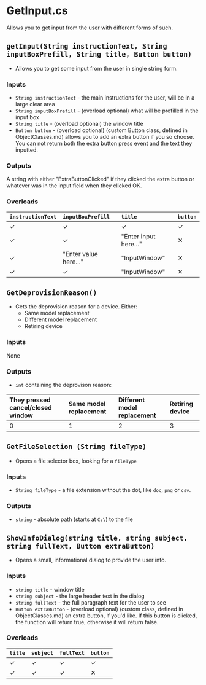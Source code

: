 # GetInput.cs
Allows you to get input from the user with different forms of such.

## `getInput(String instructionText, String inputBoxPrefill, String title, Button button)`
- Allows you to get some input from the user in single string form.

### Inputs
  - `String instructionText` - the main instructions for the user, will be in a large clear area
  - `String inputBoxPrefill` - (overload optional) what will be prefilled in the input box
  - `String title` - (overload optional) the window title
  - `Button button` - (overload optional) (custom Button class, defined in ObjectClasses.md) allows you to add an extra button if you so choose. You can not return both the extra button press event and the text they inputted.

### Outputs
A string with either "ExtraButtonClicked" if they clicked the extra button or whatever was in the input field when they clicked OK.

### Overloads
| `instructionText` | `inputBoxPrefill` | `title` | `button` |
| :------------- | :------------- | :-- | :-- |
| ✓ | ✓ | ✓ | ✓ |
| ✓ | ✓ | "Enter input here..." | ✕ |
| ✓ | "Enter value here..." | "InputWindow" | ✕ |
| ✓ | ✓ | "InputWindow" | ✕ |

## `GetDeprovisionReason()`
- Gets the deprovision reason for a device. Either:
  - Same model replacement
  - Different model replacement
  - Retiring device

### Inputs
None

### Outputs
- `int` containing the deprovison reason:

| They pressed cancel/closed window | Same model replacement | Different model replacement | Retiring device |
| :------------- | :------------- | :-- | :-- |
| 0 | 1 | 2 | 3 |

## `GetFileSelection (String fileType)`
- Opens a file selector box, looking for a `fileType`

### Inputs
- `String fileType` - a file extension without the dot, like `doc`, `png` or `csv`.

### Outputs
- `string` - absolute path (starts at `C:\`) to the file

## `ShowInfoDialog(string title, string subject, string fullText, Button extraButton)`
- Opens a small, informational dialog to provide the user info.

### Inputs
- `string title` - window title
- `string subject` - the large header text in the dialog
- `string fullText` - the full paragraph text for the user to see
- `Button extraButton` - (overload optional) (custom class, defined in ObjectClasses.md) an extra button, if you'd like. If this button is clicked, the function will return true, otherwise it will return false.

### Overloads
| `title` | `subject` | `fullText` | `button` |
| :------------- | :------------- | :-- | :-- |
| ✓ | ✓ | ✓ | ✓ |
| ✓ | ✓ | ✓ | ✕ |
